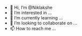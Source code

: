 - 👋 Hi, I’m @Niklakshe
- 👀 I’m interested in ...
- 🌱 I’m currently learning ...
- 💞️ I’m looking to collaborate on ...
- 📫 How to reach me ...

<!---
Niklakshe/Niklakshe is a ✨ special ✨ repository because its `README.md` (this file) appears on your GitHub profile.
You can click the Preview link to take a look at your changes.
--->
